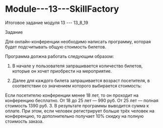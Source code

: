 # Module---13---SkillFactory
Итоговое задание модуля 13 --- 13_8_19

Задание

Для онлайн-конференции необходимо написать программу, 
которая будет подсчитывать общую стоимость билетов. 

Программа должна работать следующим образом:

1. В начале у пользователя запрашивается количество билетов, которые он хочет приобрести на мероприятие.

2. Далее для каждого билета запрашивается возраст посетителя, в соответствии со значением которого выбирается стоимость:

Если посетителю конференции менее 18 лет, то он проходит на конференцию бесплатно.
От 18 до 25 лет — 990 руб.
От 25 лет — полная стоимость 1390 руб.
3. В результате программы выводится сумма к оплате. При этом, если человек регистрирует больше трёх человек на конференцию, 
то дополнительно получает 10% скидку на полную стоимость заказа.
